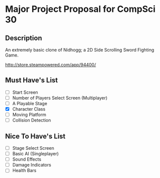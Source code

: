 # Major Project Proposal for CompSci 30

## Description
An extremely basic clone of Nidhogg; a 2D Side Scrolling Sword Fighting Game.

http://store.steampowered.com/app/94400/ 

## Must Have's List
- [ ] Start Screen
- [ ] Number of Players Select Screen (Multiplayer)
- [ ] A Playable Stage
- [x] Character Class
- [ ] Moving Platform
- [ ] Collision Detection

## Nice To Have's List
- [ ] Stage Select Screen
- [ ] Basic AI (Singleplayer)
- [ ] Sound Effects
- [ ] Damage Indicators
- [ ] Health Bars
